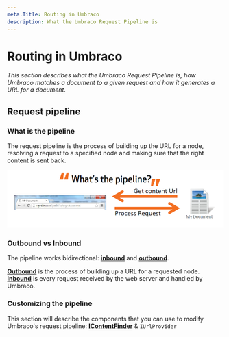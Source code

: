 ```yaml
---
meta.Title: Routing in Umbraco
description: What the Umbraco Request Pipeline is
---
```


# Routing in Umbraco

_This section describes what the Umbraco Request Pipeline is, how Umbraco matches a document to a given request and how it generates a URL for a document._

## Request pipeline

### What is the pipeline

The request pipeline is the process of building up the URL for a node, resolving a request to a specified node and making sure that the right content is sent back.

![what is the pipeline](images/what-is-the-pipeline.png)

### Outbound vs Inbound

The pipeline works bidirectional: [**inbound**](inbound-pipeline.md) and [**outbound**](outbound-pipeline.md).

[**Outbound**](outbound-pipeline.md) is the process of building up a URL for a requested node. [**Inbound**](inbound-pipeline.md) is every request received by the web server and handled by Umbraco.

### Customizing the pipeline

This section will describe the components that you can use to modify Umbraco's request pipeline: [**IContentFinder**](icontentfinder.md) & `IUrlProvider`
